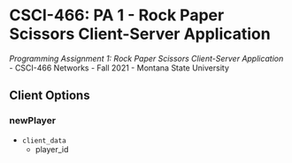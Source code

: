 # CSCI-466: PA 1 - Rock Paper Scissors Client-Server Application

*Programming Assignment 1: Rock Paper Scissors Client-Server Application* - CSCI-466 Networks - Fall 2021 - Montana State University

## Client Options

### newPlayer

- `client_data`
  - player_id
